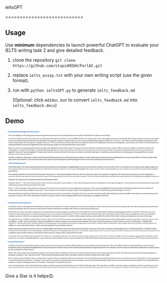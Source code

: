ieltsGPT

===========================

## Usage

Use **minimum** dependencies to launch powerful ChatGPT to evaluate your IELTS writing task 2 and give detailed feedback.

1. clone the repository `git clone https://github.com/stupidHIGH/ParlAI.git `

2. replace `ielts_essay.txt` with your own writing script (use the given format).

3. run with `python ieltsGPT.py` to generate `ielts_feedback.md`

   (Optional: click `md2doc.bat` to convert `ielts_feedback.md` into `ielts_feedback.docx`)

## Demo

![image](resources/feedback_1.png)

![image](resources/feedback_2.png)


Give a Star is it helps:blush:.
